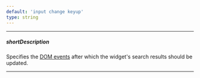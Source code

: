 ```yaml
---
default: 'input change keyup'
type: string
---
```

---
##### shortDescription
Specifies the [DOM events](https://en.wikipedia.org/wiki/DOM_events) after which the widget's search results should be updated.

---
